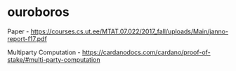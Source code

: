 # ouroboros

Paper - https://courses.cs.ut.ee/MTAT.07.022/2017_fall/uploads/Main/janno-report-f17.pdf


Multiparty Computation - https://cardanodocs.com/cardano/proof-of-stake/#multi-party-computation
